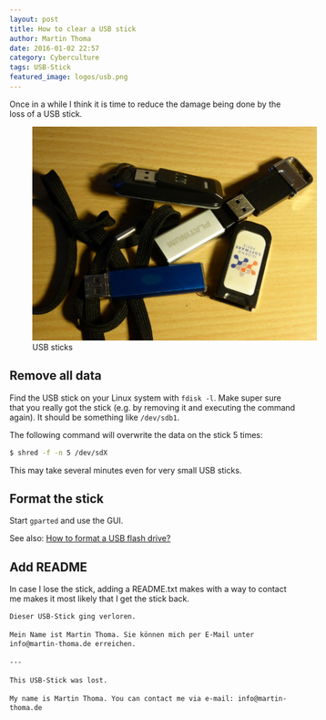 ```yaml
---
layout: post
title: How to clear a USB stick
author: Martin Thoma
date: 2016-01-02 22:57
category: Cyberculture
tags: USB-Stick
featured_image: logos/usb.png
---
```

Once in a while I think it is time to reduce the damage being done by the loss
of a USB stick.

<figure class="aligncenter">
            <a href="../images/2016/01/usb-sticks.jpg"><img src="../images/2016/01/usb-sticks.jpg" alt="USB sticks" style="max-width:500px;" class=""/></a>
            <figcaption class="text-center">USB sticks</figcaption>
        </figure>


## Remove all data

Find the USB stick on your Linux system with `fdisk -l`. Make super sure that
you really got the stick (e.g. by removing it and executing the command again).
It should be something like `/dev/sdb1`.

The following command will overwrite the data on the stick 5&nbsp;times:

```bash
$ shred -f -n 5 /dev/sdX
```

This may take several minutes even for very small USB sticks.


## Format the stick

Start `gparted` and use the GUI.

See also: [How to format a USB flash drive?](http://askubuntu.com/q/22381/10425)


## Add README

In case I lose the stick, adding a README.txt makes with a way to contact me
makes it most likely that I get the stick back.

```text
Dieser USB-Stick ging verloren.

Mein Name ist Martin Thoma. Sie können mich per E-Mail unter
info@martin-thoma.de erreichen.

---

This USB-Stick was lost.

My name is Martin Thoma. You can contact me via e-mail: info@martin-thoma.de
```